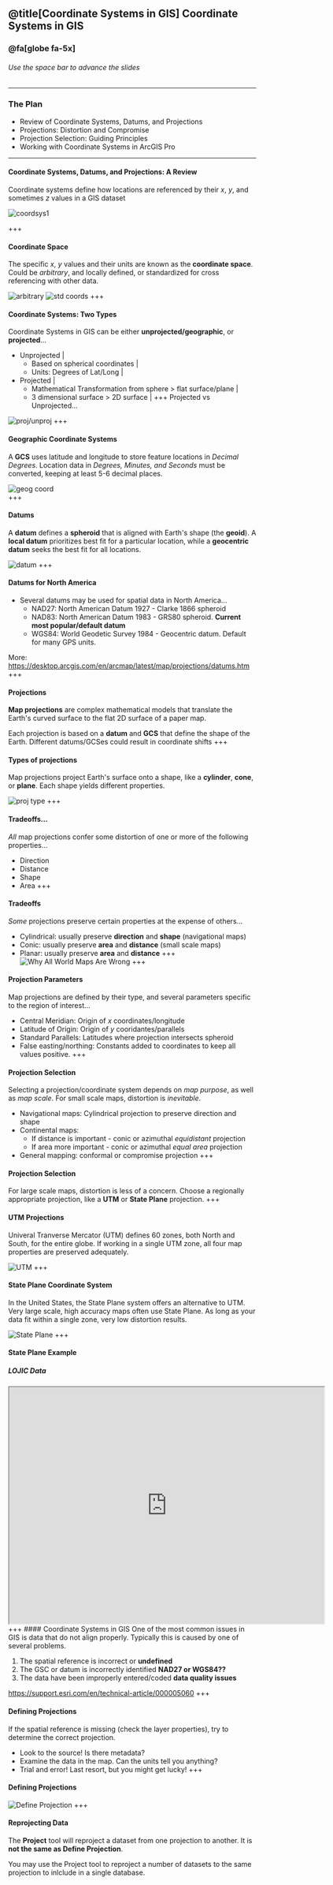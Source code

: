 @title[Coordinate Systems in GIS]
Coordinate Systems in GIS
-------------------------------
### @fa[globe fa-5x]

###### Use the space bar to advance the slides
---
### The Plan

- Review of Coordinate Systems, Datums, and Projections
- Projections: Distortion and Compromise
- Projection Selection: Guiding Principles
- Working with Coordinate Systems in ArcGIS Pro
---
#### Coordinate Systems, Datums, and Projections: A Review
Coordinate systems define how locations are referenced by their *x*, *y*, and sometimes *z* values in a GIS dataset

![coordsys1](images/coordsys1.jpg)

+++
#### Coordinate Space

The specific *x*, *y* values and their units are known as the **coordinate space**. Could be *arbitrary*, and locally defined, or standardized for cross referencing with other data. 

![arbitrary](images/coordspace.jpg)
![std coords](images/std_coords.jpg)
+++
#### Coordinate Systems: Two Types

Coordinate Systems in GIS can be either **unprojected/geographic**, or **projected**...

- Unprojected |
    - Based on spherical coordinates |
	- Units: Degrees of Lat/Long |
- Projected |
    - Mathematical Transformation from sphere > flat surface/plane |
	- 3 dimensional surface > 2D surface |
+++
Projected vs Unprojected...

![proj/unproj](images/proj_unproj.jpg)
+++
#### Geographic Coordinate Systems
A **GCS** uses latitude and longitude to store feature locations in *Decimal Degrees*. Location data in *Degrees, Minutes, and Seconds* must be converted, keeping	 at least 5-6 decimal places. 
	
![geog coord](images/geog_coord.jpg)	
+++
#### Datums

A **datum** defines a **spheroid** that is aligned with Earth's shape (the **geoid**). A **local datum** prioritizes best fit for a particular location, while a **geocentric datum** seeks the best fit for all locations. 

![datum](images/datum.jpg)
+++
#### Datums for North America
- Several datums may be used for spatial data in North America...
    - NAD27: North American Datum 1927 - Clarke 1866 spheroid
    - NAD83: North American Datum 1983 - GRS80 spheroid. **Current most popular/default datum**
    - WGS84: World Geodetic Survey 1984 - Geocentric datum. Default for many GPS units.

More: https://desktop.arcgis.com/en/arcmap/latest/map/projections/datums.htm
+++
#### Projections
**Map projections** are complex mathematical models that translate the Earth's curved surface to the flat 2D surface of a paper map. 

Each projection is based on a **datum** and **GCS** that define the shape of the Earth. Different datums/GCSes could result in coordinate shifts
+++
#### Types of projections
Map projections project Earth's surface onto a shape, like a **cylinder**, **cone**, or **plane**. Each shape yields different properties. 

![proj type](images/proj_types.jpg)
+++
#### Tradeoffs...
*All* map projections confer some distortion of one or more of the following properties...

- Direction
- Distance
- Shape
- Area
+++
#### Tradeoffs
*Some* projections preserve certain properties at the expense of others...

- Cylindrical: usually preserve **direction** and **shape** (navigational maps)
- Conic: usually preserve **area** and **distance** (small scale maps)
- Planar: usually preserve **area** and **distance**
+++
![Why All World Maps Are Wrong](https://www.youtube.com/embed/kIID5FDi2JQ)
+++
#### Projection Parameters
Map projections are defined by their type, and several parameters specific to the region of interest...

- Central Meridian: Origin of *x* coordinates/longitude
- Latitude of Origin: Origin of *y* cooridantes/parallels
- Standard Parallels: Latitudes where projection intersects spheroid
- False easting/northing: Constants added to coordinates to keep all values positive. 
+++
#### Projection Selection
Selecting a projection/coordinate system depends on *map purpose*, as well as *map scale*. For small scale maps, distortion is *inevitable*. 

- Navigational maps: Cylindrical projection to preserve direction and shape
- Continental maps: 
    - If distance is important - conic or azimuthal *equidistant* projection
    - If area more important - conic or azimuthal *equal area* projection
- General mapping: conformal or compromise projection
+++
#### Projection Selection

For large scale maps, distortion is less of a concern. Choose a regionally appropriate projection, like a **UTM** or **State Plane** projection. 
+++
#### UTM Projections
Univeral Tranverse Mercator (UTM) defines 60 zones, both North and South, for the entire globe. If working in a single UTM zone, all four map properties are preserved adequately. 

![UTM](images/utm.jpg)
+++
#### State Plane Coordinate System
In the United States, the State Plane system offers an alternative to UTM. Very large scale, high accuracy maps often use State Plane. As long as your data fit within a single zone, very low distortion results. 

![State Plane](images/stateplane.jpg)
+++
#### State Plane Example
##### LOJIC Data
<iframe src="https://www.lojic.org/data/projection-information" width="640" height="480"></iframe>
+++
#### Coordinate Systems in GIS
One of the most common issues in GIS is data that do not align properly. Typically this is caused by one of several problems. 

1) The spatial reference is incorrect or **undefined** 
2) The GSC or datum is incorrectly identified **NAD27 or WGS84??**
3) The data have been improperly entered/coded **data quality issues**

https://support.esri.com/en/technical-article/000005060 
+++
#### Defining Projections
If the spatial reference is missing (check the layer properties), try to determine the correct projection.
- Look to the source! Is there metadata?
- Examine the data in the map. Can the units tell you anything? 
- Trial and error! Last resort, but you might get lucky!
+++
#### Defining Projections

![Define Projection](image/deinfe_proj.jpg)
+++
#### Reprojecting Data
The **Project** tool will reproject a dataset from one projection to another. It is **not the same as Define Projection**. 

You may use the Project tool to reproject a number of datasets to the same projection to inlclude in a single database. 






